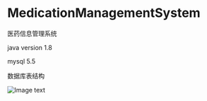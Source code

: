 # MedicationManagementSystem
医药信息管理系统

java version 1.8

mysql 5.5

数据库表结构

![Image text](https://raw.github.com/yzs/repositpry/master/yourprojectName/img-folder/test.jpg)

